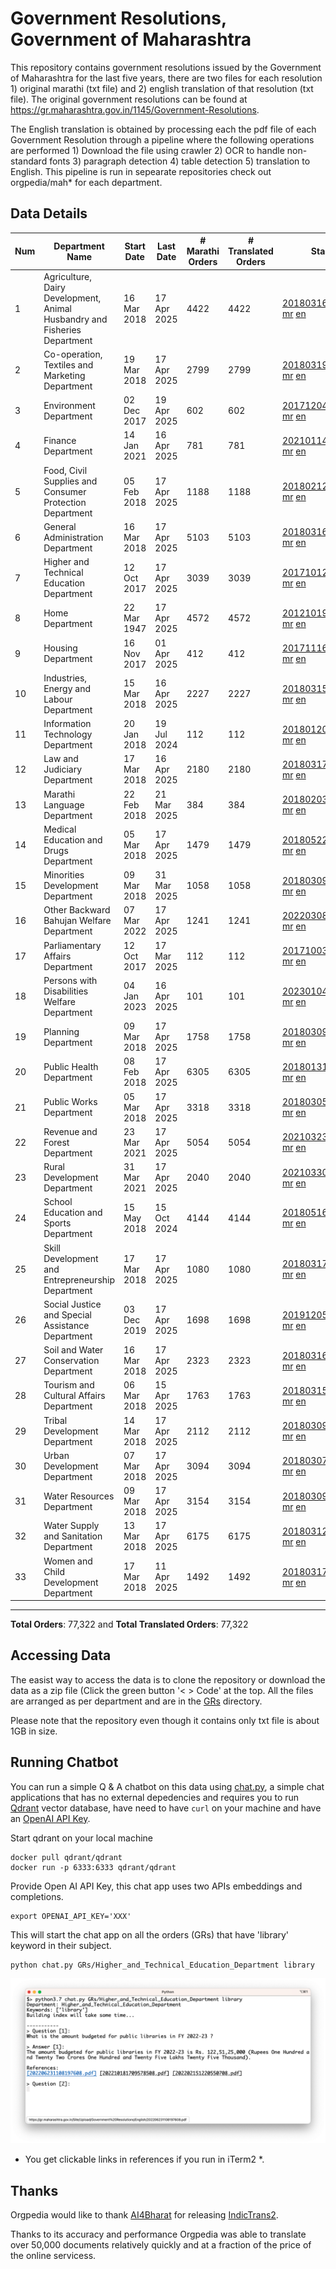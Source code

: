 # Government Resolutions, Government of Maharashtra

This repository contains government resolutions issued by the Government of Maharashtra for the last five years, there are two files for each resolution 1) original marathi (txt file) and 2) english translation of that resolution (txt file). The original government resolutions can be found at https://gr.maharashtra.gov.in/1145/Government-Resolutions.

The English translation is obtained by processing each the pdf file of each Government Resolution through a pipeline where the following operations are performed 1) Download the file using crawler 2) OCR to handle non-standard fonts 3) paragraph detection 4) table  detection 5) translation to English. This pipeline is run in sepearate repositories check out orgpedia/mah* for each department.


## Data Details

| Num | Department Name | Start Date | Last Date | # Marathi Orders | # Translated Orders | Starting Order | Last Order |
| --- | --------------- | ---------- | --------- | ---------------- | ------------------- | -------------- | ---------- |
| 1 | Agriculture, Dairy Development, Animal Husbandry and Fisheries Department | 16 Mar 2018 | 17 Apr 2025 | 4422 | 4422 | [201803161624182101.pdf](https://gr.maharashtra.gov.in/Site/Upload/Government%20Resolutions/English/201803161624182101.pdf) [mr](GRs/Agriculture,_Dairy_Development,_Animal_Husbandry_and_Fisheries_Department/201803161624182101.pdf.mr.txt) [en](GRs/Agriculture,_Dairy_Development,_Animal_Husbandry_and_Fisheries_Department/201803161624182101.pdf.en.txt) | [202504171004352501.pdf](https://gr.maharashtra.gov.in/Site/Upload/Government%20Resolutions/English/202504171004352501.pdf) [mr](GRs/Agriculture,_Dairy_Development,_Animal_Husbandry_and_Fisheries_Department/202504171004352501.pdf.mr.txt) [en](GRs/Agriculture,_Dairy_Development,_Animal_Husbandry_and_Fisheries_Department/202504171004352501.pdf.en.txt) |
| 2 | Co-operation, Textiles and Marketing Department | 19 Mar 2018 | 17 Apr 2025 | 2799 | 2799 | [201803191257576702.pdf](https://gr.maharashtra.gov.in/Site/Upload/Government%20Resolutions/English/201803191257576702.pdf) [mr](GRs/Co-operation,_Textiles_and_Marketing_Department/201803191257576702.pdf.mr.txt) [en](GRs/Co-operation,_Textiles_and_Marketing_Department/201803191257576702.pdf.en.txt) | [202504171251016802.pdf](https://gr.maharashtra.gov.in/Site/Upload/Government%20Resolutions/English/202504171251016802.pdf) [mr](GRs/Co-operation,_Textiles_and_Marketing_Department/202504171251016802.pdf.mr.txt) [en](GRs/Co-operation,_Textiles_and_Marketing_Department/202504171251016802.pdf.en.txt) |
| 3 | Environment Department | 02 Dec 2017 | 19 Apr 2025 | 602 | 602 | [201712041147216904.pdf](https://gr.maharashtra.gov.in/Site/Upload/Government%20Resolutions/English/201712041147216904.pdf) [mr](GRs/Environment_Department/201712041147216904.pdf.mr.txt) [en](GRs/Environment_Department/201712041147216904.pdf.en.txt) | [202504191622441904.pdf](https://gr.maharashtra.gov.in/Site/Upload/Government%20Resolutions/English/202504191622441904.pdf) [mr](GRs/Environment_Department/202504191622441904.pdf.mr.txt) [en](GRs/Environment_Department/202504191622441904.pdf.en.txt) |
| 4 | Finance Department | 14 Jan 2021 | 16 Apr 2025 | 781 | 781 | [202101141237329905.pdf](https://gr.maharashtra.gov.in/Site/Upload/Government%20Resolutions/English/202101141237329905.pdf) [mr](GRs/Finance_Department/202101141237329905.pdf.mr.txt) [en](GRs/Finance_Department/202101141237329905.pdf.en.txt) | [202504161517537805.pdf](https://gr.maharashtra.gov.in/Site/Upload/Government%20Resolutions/English/202504161517537805.pdf) [mr](GRs/Finance_Department/202504161517537805.pdf.mr.txt) [en](GRs/Finance_Department/202504161517537805.pdf.en.txt) |
| 5 | Food, Civil Supplies and Consumer Protection Department | 05 Feb 2018 | 17 Apr 2025 | 1188 | 1188 | [201802121244545806.pdf](https://gr.maharashtra.gov.in/Site/Upload/Government%20Resolutions/English/201802121244545806.pdf) [mr](GRs/Food,_Civil_Supplies_and_Consumer_Protection_Department/201802121244545806.pdf.mr.txt) [en](GRs/Food,_Civil_Supplies_and_Consumer_Protection_Department/201802121244545806.pdf.en.txt) | [202504171546533106.pdf](https://gr.maharashtra.gov.in/Site/Upload/Government%20Resolutions/English/202504171546533106....pdf) [mr](GRs/Food,_Civil_Supplies_and_Consumer_Protection_Department/202504171546533106.pdf.mr.txt) [en](GRs/Food,_Civil_Supplies_and_Consumer_Protection_Department/202504171546533106.pdf.en.txt) |
| 6 | General Administration Department | 16 Mar 2018 | 17 Apr 2025 | 5103 | 5103 | [201803161224022707.pdf](https://gr.maharashtra.gov.in/Site/Upload/Government%20Resolutions/English/201803161224022707.pdf) [mr](GRs/General_Administration_Department/201803161224022707.pdf.mr.txt) [en](GRs/General_Administration_Department/201803161224022707.pdf.en.txt) | [202504171912229807.pdf](https://gr.maharashtra.gov.in/Site/Upload/Government%20Resolutions/English/202504171912229807.pdf) [mr](GRs/General_Administration_Department/202504171912229807.pdf.mr.txt) [en](GRs/General_Administration_Department/202504171912229807.pdf.en.txt) |
| 7 | Higher and Technical Education Department | 12 Oct 2017 | 17 Apr 2025 | 3039 | 3039 | [201710121514029708.pdf](https://gr.maharashtra.gov.in/Site/Upload/Government%20Resolutions/English/201710121514029708.pdf) [mr](GRs/Higher_and_Technical_Education_Department/201710121514029708.pdf.mr.txt) [en](GRs/Higher_and_Technical_Education_Department/201710121514029708.pdf.en.txt) | [202504172034328808.pdf](https://gr.maharashtra.gov.in/Site/Upload/Government%20Resolutions/English/202504172034328808.pdf) [mr](GRs/Higher_and_Technical_Education_Department/202504172034328808.pdf.mr.txt) [en](GRs/Higher_and_Technical_Education_Department/202504172034328808.pdf.en.txt) |
| 8 | Home Department | 22 Mar 1947 | 17 Apr 2025 | 4572 | 4572 | [201210191648552129.pdf](https://gr.maharashtra.gov.in/Site/Upload/Government%20Resolutions/English/201210191648552129.pdf) [mr](GRs/Home_Department/201210191648552129.pdf.mr.txt) [en](GRs/Home_Department/201210191648552129.pdf.en.txt) | [202504171600494629.pdf](https://gr.maharashtra.gov.in/Site/Upload/Government%20Resolutions/English/202504171600494629.pdf) [mr](GRs/Home_Department/202504171600494629.pdf.mr.txt) [en](GRs/Home_Department/202504171600494629.pdf.en.txt) |
| 9 | Housing Department | 16 Nov 2017 | 01 Apr 2025 | 412 | 412 | [201711161447076609.pdf](https://gr.maharashtra.gov.in/Site/Upload/Government%20Resolutions/English/201711161447076609.pdf) [mr](GRs/Housing_Department/201711161447076609.pdf.mr.txt) [en](GRs/Housing_Department/201711161447076609.pdf.en.txt) | [202504011551585009.pdf](https://gr.maharashtra.gov.in/Site/Upload/Government%20Resolutions/English/202504011551585009.pdf) [mr](GRs/Housing_Department/202504011551585009.pdf.mr.txt) [en](GRs/Housing_Department/202504011551585009.pdf.en.txt) |
| 10 | Industries, Energy and Labour Department | 15 Mar 2018 | 16 Apr 2025 | 2227 | 2227 | [201803151204055010.pdf](https://gr.maharashtra.gov.in/Site/Upload/Government%20Resolutions/English/201803151204055010.pdf) [mr](GRs/Industries,_Energy_and_Labour_Department/201803151204055010.pdf.mr.txt) [en](GRs/Industries,_Energy_and_Labour_Department/201803151204055010.pdf.en.txt) | [202504161820114610.pdf](https://gr.maharashtra.gov.in/Site/Upload/Government%20Resolutions/English/202504161820114610.pdf) [mr](GRs/Industries,_Energy_and_Labour_Department/202504161820114610.pdf.mr.txt) [en](GRs/Industries,_Energy_and_Labour_Department/202504161820114610.pdf.en.txt) |
| 11 | Information Technology Department | 20 Jan 2018 | 19 Jul 2024 | 112 | 112 | [201801201843024511.pdf](https://gr.maharashtra.gov.in/Site/Upload/Government%20Resolutions/English/201801201843024511.pdf) [mr](GRs/Information_Technology_Department/201801201843024511.pdf.mr.txt) [en](GRs/Information_Technology_Department/201801201843024511.pdf.en.txt) | [202407191742379111.pdf](https://gr.maharashtra.gov.in/Site/Upload/Government%20Resolutions/English/202407191742379111.pdf) [mr](GRs/Information_Technology_Department/202407191742379111.pdf.mr.txt) [en](GRs/Information_Technology_Department/202407191742379111.pdf.en.txt) |
| 12 | Law and Judiciary Department | 17 Mar 2018 | 16 Apr 2025 | 2180 | 2180 | [201803171129290212.pdf](https://gr.maharashtra.gov.in/Site/Upload/Government%20Resolutions/English/201803171129290212.pdf) [mr](GRs/Law_and_Judiciary_Department/201803171129290212.pdf.mr.txt) [en](GRs/Law_and_Judiciary_Department/201803171129290212.pdf.en.txt) | [202504161453197512.pdf](https://gr.maharashtra.gov.in/Site/Upload/Government%20Resolutions/English/202504161453197512.pdf) [mr](GRs/Law_and_Judiciary_Department/202504161453197512.pdf.mr.txt) [en](GRs/Law_and_Judiciary_Department/202504161453197512.pdf.en.txt) |
| 13 | Marathi Language Department | 22 Feb 2018 | 21 Mar 2025 | 384 | 384 | [201802031549154233.pdf](https://gr.maharashtra.gov.in/Site/Upload/Government%20Resolutions/English/201802031549154233.pdf) [mr](GRs/Marathi_Language_Department/201802031549154233.pdf.mr.txt) [en](GRs/Marathi_Language_Department/201802031549154233.pdf.en.txt) | [202503211701294433.pdf](https://gr.maharashtra.gov.in/Site/Upload/Government%20Resolutions/English/202503211701294433.pdf) [mr](GRs/Marathi_Language_Department/202503211701294433.pdf.mr.txt) [en](GRs/Marathi_Language_Department/202503211701294433.pdf.en.txt) |
| 14 | Medical Education and Drugs Department | 05 Mar 2018 | 17 Apr 2025 | 1479 | 1479 | [201805221424292513.pdf](https://gr.maharashtra.gov.in/Site/Upload/Government%20Resolutions/English/201805221424292513.pdf) [mr](GRs/Medical_Education_and_Drugs_Department/201805221424292513.pdf.mr.txt) [en](GRs/Medical_Education_and_Drugs_Department/201805221424292513.pdf.en.txt) | [202504171751160713.pdf](https://gr.maharashtra.gov.in/Site/Upload/Government%20Resolutions/English/202504171751160713.pdf) [mr](GRs/Medical_Education_and_Drugs_Department/202504171751160713.pdf.mr.txt) [en](GRs/Medical_Education_and_Drugs_Department/202504171751160713.pdf.en.txt) |
| 15 | Minorities Development Department | 09 Mar 2018 | 31 Mar 2025 | 1058 | 1058 | [201803091218355314.pdf](https://gr.maharashtra.gov.in/Site/Upload/Government%20Resolutions/English/201803091218355314.pdf) [mr](GRs/Minorities_Development_Department/201803091218355314.pdf.mr.txt) [en](GRs/Minorities_Development_Department/201803091218355314.pdf.en.txt) | [202503311917093814.pdf](https://gr.maharashtra.gov.in/Site/Upload/Government%20Resolutions/English/202503311917093814.pdf) [mr](GRs/Minorities_Development_Department/202503311917093814.pdf.mr.txt) [en](GRs/Minorities_Development_Department/202503311917093814.pdf.en.txt) |
| 16 | Other Backward Bahujan Welfare Department | 07 Mar 2022 | 17 Apr 2025 | 1241 | 1241 | [202203081752439334.pdf](https://gr.maharashtra.gov.in/Site/Upload/Government%20Resolutions/English/202203081752439334.pdf) [mr](GRs/Other_Backward_Bahujan_Welfare_Department/202203081752439334.pdf.mr.txt) [en](GRs/Other_Backward_Bahujan_Welfare_Department/202203081752439334.pdf.en.txt) | [202504171840442934.pdf](https://gr.maharashtra.gov.in/Site/Upload/Government%20Resolutions/English/202504171840442934.pdf) [mr](GRs/Other_Backward_Bahujan_Welfare_Department/202504171840442934.pdf.mr.txt) [en](GRs/Other_Backward_Bahujan_Welfare_Department/202504171840442934.pdf.en.txt) |
| 17 | Parliamentary Affairs Department | 12 Oct 2017 | 17 Mar 2025 | 112 | 112 | [201710031642378615.pdf](https://gr.maharashtra.gov.in/Site/Upload/Government%20Resolutions/English/201710031642378615.pdf) [mr](GRs/Parliamentary_Affairs_Department/201710031642378615.pdf.mr.txt) [en](GRs/Parliamentary_Affairs_Department/201710031642378615.pdf.en.txt) | [202503171104518215.pdf](https://gr.maharashtra.gov.in/Site/Upload/Government%20Resolutions/English/202503171104518215.pdf) [mr](GRs/Parliamentary_Affairs_Department/202503171104518215.pdf.mr.txt) [en](GRs/Parliamentary_Affairs_Department/202503171104518215.pdf.en.txt) |
| 18 | Persons with Disabilities Welfare Department | 04 Jan 2023 | 16 Apr 2025 | 101 | 101 | [202301041906309635.pdf](https://gr.maharashtra.gov.in/Site/Upload/Government%20Resolutions/English/202301041906309635.pdf) [mr](GRs/Persons_with_Disabilities_Welfare_Department/202301041906309635.pdf.mr.txt) [en](GRs/Persons_with_Disabilities_Welfare_Department/202301041906309635.pdf.en.txt) | [202504161612029335.pdf](https://gr.maharashtra.gov.in/Site/Upload/Government%20Resolutions/English/202504161612029335.pdf) [mr](GRs/Persons_with_Disabilities_Welfare_Department/202504161612029335.pdf.mr.txt) [en](GRs/Persons_with_Disabilities_Welfare_Department/202504161612029335.pdf.en.txt) |
| 19 | Planning Department | 09 Mar 2018 | 17 Apr 2025 | 1758 | 1758 | [201803091441032716.pdf](https://gr.maharashtra.gov.in/Site/Upload/Government%20Resolutions/English/201803091441032716.pdf) [mr](GRs/Planning_Department/201803091441032716.pdf.mr.txt) [en](GRs/Planning_Department/201803091441032716.pdf.en.txt) | [202504171543366916.pdf](https://gr.maharashtra.gov.in/Site/Upload/Government%20Resolutions/English/202504171543366916.pdf) [mr](GRs/Planning_Department/202504171543366916.pdf.mr.txt) [en](GRs/Planning_Department/202504171543366916.pdf.en.txt) |
| 20 | Public Health Department | 08 Feb 2018 | 17 Apr 2025 | 6305 | 6305 | [201801311722275417.pdf](https://gr.maharashtra.gov.in/Site/Upload/Government%20Resolutions/English/201801311722275417.pdf) [mr](GRs/Public_Health_Department/201801311722275417.pdf.mr.txt) [en](GRs/Public_Health_Department/201801311722275417.pdf.en.txt) | [202504171821474317.pdf](https://gr.maharashtra.gov.in/Site/Upload/Government%20Resolutions/English/202504171821474317.pdf) [mr](GRs/Public_Health_Department/202504171821474317.pdf.mr.txt) [en](GRs/Public_Health_Department/202504171821474317.pdf.en.txt) |
| 21 | Public Works Department | 05 Mar 2018 | 17 Apr 2025 | 3318 | 3318 | [201803051515468118.pdf](https://gr.maharashtra.gov.in/Site/Upload/Government%20Resolutions/English/201803051515468118.pdf) [mr](GRs/Public_Works_Department/201803051515468118.pdf.mr.txt) [en](GRs/Public_Works_Department/201803051515468118.pdf.en.txt) | [202504171431216618.pdf](https://gr.maharashtra.gov.in/Site/Upload/Government%20Resolutions/English/202504171431216618.pdf) [mr](GRs/Public_Works_Department/202504171431216618.pdf.mr.txt) [en](GRs/Public_Works_Department/202504171431216618.pdf.en.txt) |
| 22 | Revenue and Forest Department | 23 Mar 2021 | 17 Apr 2025 | 5054 | 5054 | [202103231328393119.pdf](https://gr.maharashtra.gov.in/Site/Upload/Government%20Resolutions/English/202103231328393119.pdf) [mr](GRs/Revenue_and_Forest_Department/202103231328393119.pdf.mr.txt) [en](GRs/Revenue_and_Forest_Department/202103231328393119.pdf.en.txt) | [202504171742159619.pdf](https://gr.maharashtra.gov.in/Site/Upload/Government%20Resolutions/English/202504171742159619.pdf) [mr](GRs/Revenue_and_Forest_Department/202504171742159619.pdf.mr.txt) [en](GRs/Revenue_and_Forest_Department/202504171742159619.pdf.en.txt) |
| 23 | Rural Development Department | 31 Mar 2021 | 17 Apr 2025 | 2040 | 2040 | [202103301021181120.pdf](https://gr.maharashtra.gov.in/Site/Upload/Government%20Resolutions/English/202103301021181120.pdf) [mr](GRs/Rural_Development_Department/202103301021181120.pdf.mr.txt) [en](GRs/Rural_Development_Department/202103301021181120.pdf.en.txt) | [202504171524391420.pdf](https://gr.maharashtra.gov.in/Site/Upload/Government%20Resolutions/English/202504171524391420.pdf) [mr](GRs/Rural_Development_Department/202504171524391420.pdf.mr.txt) [en](GRs/Rural_Development_Department/202504171524391420.pdf.en.txt) |
| 24 | School Education and Sports Department | 15 May 2018 | 15 Oct 2024 | 4144 | 4144 | [201805161114241221.pdf](https://gr.maharashtra.gov.in/Site/Upload/Government%20Resolutions/English/201805161114241221.pdf) [mr](GRs/School_Education_and_Sports_Department/201805161114241221.pdf.mr.txt) [en](GRs/School_Education_and_Sports_Department/201805161114241221.pdf.en.txt) | [202410152127537021.pdf](https://gr.maharashtra.gov.in/Site/Upload/Government%20Resolutions/English/202410152127537021.pdf) [mr](GRs/School_Education_and_Sports_Department/202410152127537021.pdf.mr.txt) [en](GRs/School_Education_and_Sports_Department/202410152127537021.pdf.en.txt) |
| 25 | Skill Development and Entrepreneurship Department | 17 Mar 2018 | 17 Apr 2025 | 1080 | 1080 | [201803171322099003.pdf](https://gr.maharashtra.gov.in/Site/Upload/Government%20Resolutions/English/201803171322099003.pdf) [mr](GRs/Skill_Development_and_Entrepreneurship_Department/201803171322099003.pdf.mr.txt) [en](GRs/Skill_Development_and_Entrepreneurship_Department/201803171322099003.pdf.en.txt) | [202504171726389603.pdf](https://gr.maharashtra.gov.in/Site/Upload/Government%20Resolutions/English/202504171726389603.pdf) [mr](GRs/Skill_Development_and_Entrepreneurship_Department/202504171726389603.pdf.mr.txt) [en](GRs/Skill_Development_and_Entrepreneurship_Department/202504171726389603.pdf.en.txt) |
| 26 | Social Justice and Special Assistance Department | 03 Dec 2019 | 17 Apr 2025 | 1698 | 1698 | [201912051107011622.pdf](https://gr.maharashtra.gov.in/Site/Upload/Government%20Resolutions/English/201912051107011622.pdf) [mr](GRs/Social_Justice_and_Special_Assistance_Department/201912051107011622.pdf.mr.txt) [en](GRs/Social_Justice_and_Special_Assistance_Department/201912051107011622.pdf.en.txt) | [202504171624578122.pdf](https://gr.maharashtra.gov.in/Site/Upload/Government%20Resolutions/English/202504171624578122.pdf) [mr](GRs/Social_Justice_and_Special_Assistance_Department/202504171624578122.pdf.mr.txt) [en](GRs/Social_Justice_and_Special_Assistance_Department/202504171624578122.pdf.en.txt) |
| 27 | Soil and Water Conservation Department | 16 Mar 2018 | 17 Apr 2025 | 2323 | 2323 | [201803161247582426.pdf](https://gr.maharashtra.gov.in/Site/Upload/Government%20Resolutions/English/201803161247582426.pdf) [mr](GRs/Soil_and_Water_Conservation_Department/201803161247582426.pdf.mr.txt) [en](GRs/Soil_and_Water_Conservation_Department/201803161247582426.pdf.en.txt) | [202504171900593326.pdf](https://gr.maharashtra.gov.in/Site/Upload/Government%20Resolutions/English/202504171900593326.pdf) [mr](GRs/Soil_and_Water_Conservation_Department/202504171900593326.pdf.mr.txt) [en](GRs/Soil_and_Water_Conservation_Department/202504171900593326.pdf.en.txt) |
| 28 | Tourism and Cultural Affairs Department | 06 Mar 2018 | 15 Apr 2025 | 1763 | 1763 | [201803151055091823.pdf](https://gr.maharashtra.gov.in/Site/Upload/Government%20Resolutions/English/201803151055091823.pdf) [mr](GRs/Tourism_and_Cultural_Affairs_Department/201803151055091823.pdf.mr.txt) [en](GRs/Tourism_and_Cultural_Affairs_Department/201803151055091823.pdf.en.txt) | [202504151646150423.pdf](https://gr.maharashtra.gov.in/Site/Upload/Government%20Resolutions/English/202504151646150423.pdf) [mr](GRs/Tourism_and_Cultural_Affairs_Department/202504151646150423.pdf.mr.txt) [en](GRs/Tourism_and_Cultural_Affairs_Department/202504151646150423.pdf.en.txt) |
| 29 | Tribal Development Department | 14 Mar 2018 | 17 Apr 2025 | 2112 | 2112 | [201803091105184924.pdf](https://gr.maharashtra.gov.in/Site/Upload/Government%20Resolutions/English/201803091105184924.pdf) [mr](GRs/Tribal_Development_Department/201803091105184924.pdf.mr.txt) [en](GRs/Tribal_Development_Department/201803091105184924.pdf.en.txt) | [202504171808359424.pdf](https://gr.maharashtra.gov.in/Site/Upload/Government%20Resolutions/English/202504171808359424.pdf) [mr](GRs/Tribal_Development_Department/202504171808359424.pdf.mr.txt) [en](GRs/Tribal_Development_Department/202504171808359424.pdf.en.txt) |
| 30 | Urban Development Department | 07 Mar 2018 | 17 Apr 2025 | 3094 | 3094 | [201803071203178325.pdf](https://gr.maharashtra.gov.in/Site/Upload/Government%20Resolutions/English/201803071203178325.pdf) [mr](GRs/Urban_Development_Department/201803071203178325.pdf.mr.txt) [en](GRs/Urban_Development_Department/201803071203178325.pdf.en.txt) | [202504171711264125.pdf](https://gr.maharashtra.gov.in/Site/Upload/Government%20Resolutions/English/202504171711264125.pdf) [mr](GRs/Urban_Development_Department/202504171711264125.pdf.mr.txt) [en](GRs/Urban_Development_Department/202504171711264125.pdf.en.txt) |
| 31 | Water Resources Department | 09 Mar 2018 | 17 Apr 2025 | 3154 | 3154 | [201803091034435527.pdf](https://gr.maharashtra.gov.in/Site/Upload/Government%20Resolutions/English/201803091034435527.pdf) [mr](GRs/Water_Resources_Department/201803091034435527.pdf.mr.txt) [en](GRs/Water_Resources_Department/201803091034435527.pdf.en.txt) | [202504171845245827.pdf](https://gr.maharashtra.gov.in/Site/Upload/Government%20Resolutions/English/202504171845245827.pdf) [mr](GRs/Water_Resources_Department/202504171845245827.pdf.mr.txt) [en](GRs/Water_Resources_Department/202504171845245827.pdf.en.txt) |
| 32 | Water Supply and Sanitation Department | 13 Mar 2018 | 17 Apr 2025 | 6175 | 6175 | [201803121414108428.pdf](https://gr.maharashtra.gov.in/Site/Upload/Government%20Resolutions/English/201803121414108428.pdf) [mr](GRs/Water_Supply_and_Sanitation_Department/201803121414108428.pdf.mr.txt) [en](GRs/Water_Supply_and_Sanitation_Department/201803121414108428.pdf.en.txt) | [202504171627138028.pdf](https://gr.maharashtra.gov.in/Site/Upload/Government%20Resolutions/English/202504171627138028.pdf) [mr](GRs/Water_Supply_and_Sanitation_Department/202504171627138028.pdf.mr.txt) [en](GRs/Water_Supply_and_Sanitation_Department/202504171627138028.pdf.en.txt) |
| 33 | Women and Child Development Department | 17 Mar 2018 | 11 Apr 2025 | 1492 | 1492 | [201803171539444330.pdf](https://gr.maharashtra.gov.in/Site/Upload/Government%20Resolutions/English/201803171539444330.pdf) [mr](GRs/Women_and_Child_Development_Department/201803171539444330.pdf.mr.txt) [en](GRs/Women_and_Child_Development_Department/201803171539444330.pdf.en.txt) | [202504111257238030.pdf](https://gr.maharashtra.gov.in/Site/Upload/Government%20Resolutions/English/202504111257238030.pdf) [mr](GRs/Women_and_Child_Development_Department/202504111257238030.pdf.mr.txt) [en](GRs/Women_and_Child_Development_Department/202504111257238030.pdf.en.txt) |
----------------------------------------------------------------------------------------------------

**Total Orders**: 77,322 and **Total Translated Orders**: 77,322
## Accessing Data

The easist way to access the data is to clone the repository or download the data as a zip file (Click the green button '< > Code' at the top. All the files are arranged as per department and are in the [GRs](GRs) directory.

Please note that the repository even though it contains only txt file is about 1GB in size.

## Running Chatbot

You can run a simple Q & A chatbot on this data using [chat.py](chat.py), a simple chat applications that has no external depedencies and requires you to run [Qdrant](https://qdrant.tech/) vector database, have need to have `curl` on your machine and have an [OpenAI API Key](https://help.openai.com/en/articles/4936850-where-do-i-find-my-secret-api-key).

Start qdrant on your local machine
```shell
docker pull qdrant/qdrant
docker run -p 6333:6333 qdrant/qdrant
```

Provide Open AI API Key, this chat app uses two APIs embeddings and completions.
```shell
export OPENAI_API_KEY='XXX'
```

This will start the chat app on all the orders (GRs) that have 'library' keyword in their subject.

```shell
python chat.py GRs/Higher_and_Technical_Education_Department library
```

![screenshot of running chat.py](screenshot.png)

* You get clickable links in references if you run in iTerm2 *.

## Thanks

Orgpedia would like to thank [AI4Bharat](https://ai4bharat.iitm.ac.in/) for releasing [IndicTrans2](https://github.com/AI4Bharat/IndicTrans2).

Thanks to its accuracy and performance Orgpedia was able to translate over 50,000 documents relatively quickly and at a fraction of the price of the online servicess.


